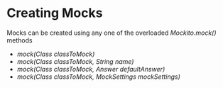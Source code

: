 # Creating Mocks

Mocks can be created using any one of the overloaded *Mockito.mock()* methods

* *mock(Class<T> classToMock)*
* *mock(Class<T> classToMock, String name)*
* *mock(Class<T> classToMock, Answer defaultAnswer)*
* *mock(Class<T> classToMock, MockSettings mockSettings)*
